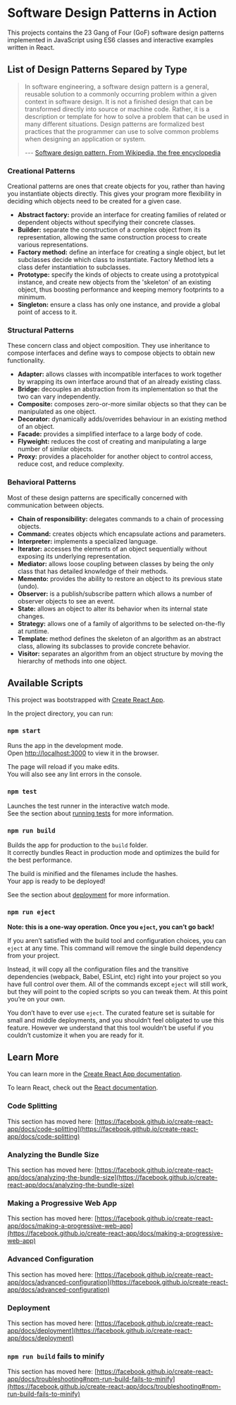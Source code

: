 # Software Design Patterns in Action

This projects contains the 23 Gang of Four (GoF) software design patterns implemented in JavaScript using ES6 classes and interactive examples written in React.

## List of Design Patterns Separed by Type

> In software engineering, a software design pattern is a general, reusable solution to a commonly occurring problem within a given context in software design. It is not a finished design that can be transformed directly into source or machine code. Rather, it is a description or template for how to solve a problem that can be used in many different situations. Design patterns are formalized best practices that the programmer can use to solve common problems when designing an application or system.
>
> --- [Software design pattern. From Wikipedia, the free encyclopedia](https://en.wikipedia.org/wiki/Software_design_pattern)

### Creational Patterns

Creational patterns are ones that create objects for you, rather than having you instantiate objects directly. This gives your program more flexibility in deciding which objects need to be created for a given case.

- **Abstract factory:** provide an interface for creating families of related or dependent objects without specifying their concrete classes.
- **Builder:** separate the construction of a complex object from its representation, allowing the same construction process to create various representations.
- **Factory method:** define an interface for creating a single object, but let subclasses decide which class to instantiate. Factory Method lets a class defer instantiation to subclasses.
- **Prototype:** specify the kinds of objects to create using a prototypical instance, and create new objects from the 'skeleton' of an existing object, thus boosting performance and keeping memory footprints to a minimum.
- **Singleton:** ensure a class has only one instance, and provide a global point of access to it.

### Structural Patterns

These concern class and object composition. They use inheritance to compose interfaces and define ways to compose objects to obtain new functionality.

- **Adapter:** allows classes with incompatible interfaces to work together by wrapping its own interface around that of an already existing class.
- **Bridge:** decouples an abstraction from its implementation so that the two can vary independently.
- **Composite:** composes zero-or-more similar objects so that they can be manipulated as one object.
- **Decorator:** dynamically adds/overrides behaviour in an existing method of an object.
- **Facade:** provides a simplified interface to a large body of code.
- **Flyweight:** reduces the cost of creating and manipulating a large number of similar objects.
- **Proxy:** provides a placeholder for another object to control access, reduce cost, and reduce complexity.

### Behavioral Patterns

Most of these design patterns are specifically concerned with communication between objects.

- **Chain of responsibility:** delegates commands to a chain of processing objects.
- **Command:** creates objects which encapsulate actions and parameters.
- **Interpreter:** implements a specialized language.
- **Iterator:** accesses the elements of an object sequentially without exposing its underlying representation.
- **Mediator:** allows loose coupling between classes by being the only class that has detailed knowledge of their methods.
- **Memento:** provides the ability to restore an object to its previous state (undo).
- **Observer:** is a publish/subscribe pattern which allows a number of observer objects to see an event.
- **State:** allows an object to alter its behavior when its internal state changes.
- **Strategy:** allows one of a family of algorithms to be selected on-the-fly at runtime.
- **Template:** method defines the skeleton of an algorithm as an abstract class, allowing its subclasses to provide concrete behavior.
- **Visitor:** separates an algorithm from an object structure by moving the hierarchy of methods into one object.

## Available Scripts

This project was bootstrapped with [Create React App](https://github.com/facebook/create-react-app).

In the project directory, you can run:

### `npm start`

Runs the app in the development mode.\
Open [http://localhost:3000](http://localhost:3000) to view it in the browser.

The page will reload if you make edits.\
You will also see any lint errors in the console.

### `npm test`

Launches the test runner in the interactive watch mode.\
See the section about [running tests](https://facebook.github.io/create-react-app/docs/running-tests) for more information.

### `npm run build`

Builds the app for production to the `build` folder.\
It correctly bundles React in production mode and optimizes the build for the best performance.

The build is minified and the filenames include the hashes.\
Your app is ready to be deployed!

See the section about [deployment](https://facebook.github.io/create-react-app/docs/deployment) for more information.

### `npm run eject`

**Note: this is a one-way operation. Once you `eject`, you can’t go back!**

If you aren’t satisfied with the build tool and configuration choices, you can `eject` at any time. This command will remove the single build dependency from your project.

Instead, it will copy all the configuration files and the transitive dependencies (webpack, Babel, ESLint, etc) right into your project so you have full control over them. All of the commands except `eject` will still work, but they will point to the copied scripts so you can tweak them. At this point you’re on your own.

You don’t have to ever use `eject`. The curated feature set is suitable for small and middle deployments, and you shouldn’t feel obligated to use this feature. However we understand that this tool wouldn’t be useful if you couldn’t customize it when you are ready for it.

## Learn More

You can learn more in the [Create React App documentation](https://facebook.github.io/create-react-app/docs/getting-started).

To learn React, check out the [React documentation](https://reactjs.org/).

### Code Splitting

This section has moved here: [https://facebook.github.io/create-react-app/docs/code-splitting](https://facebook.github.io/create-react-app/docs/code-splitting)

### Analyzing the Bundle Size

This section has moved here: [https://facebook.github.io/create-react-app/docs/analyzing-the-bundle-size](https://facebook.github.io/create-react-app/docs/analyzing-the-bundle-size)

### Making a Progressive Web App

This section has moved here: [https://facebook.github.io/create-react-app/docs/making-a-progressive-web-app](https://facebook.github.io/create-react-app/docs/making-a-progressive-web-app)

### Advanced Configuration

This section has moved here: [https://facebook.github.io/create-react-app/docs/advanced-configuration](https://facebook.github.io/create-react-app/docs/advanced-configuration)

### Deployment

This section has moved here: [https://facebook.github.io/create-react-app/docs/deployment](https://facebook.github.io/create-react-app/docs/deployment)

### `npm run build` fails to minify

This section has moved here: [https://facebook.github.io/create-react-app/docs/troubleshooting#npm-run-build-fails-to-minify](https://facebook.github.io/create-react-app/docs/troubleshooting#npm-run-build-fails-to-minify)

